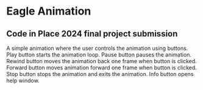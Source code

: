 ﻿# Eagle Animation
## Code in Place 2024 final project submission
A simple animation where the user controls the animation using buttons.
Play button starts the animation loop.
Pause button pauses the animation.
Rewind button moves the animation back one frame when button is clicked.
Forward button moves animation forward one frame when button is clicked.
Stop button stops the animation and exits the animation.
Info button opens help window.

